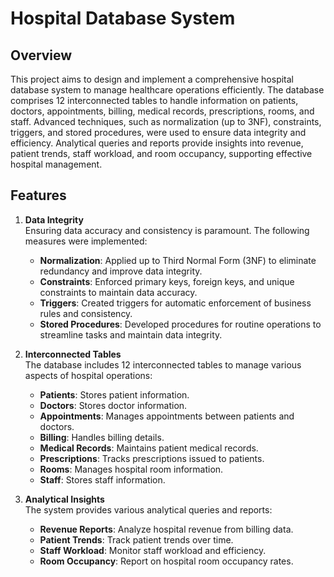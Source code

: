 # Hospital Database System

## Overview

This project aims to design and implement a comprehensive hospital database system to manage healthcare operations efficiently. The database comprises 12 interconnected tables to handle information on patients, doctors, appointments, billing, medical records, prescriptions, rooms, and staff. Advanced techniques, such as normalization (up to 3NF), constraints, triggers, and stored procedures, were used to ensure data integrity and efficiency. Analytical queries and reports provide insights into revenue, patient trends, staff workload, and room occupancy, supporting effective hospital management.

## Features

1. **Data Integrity**  
   Ensuring data accuracy and consistency is paramount. The following measures were implemented:
   - **Normalization**: Applied up to Third Normal Form (3NF) to eliminate redundancy and improve data integrity.
   - **Constraints**: Enforced primary keys, foreign keys, and unique constraints to maintain data accuracy.
   - **Triggers**: Created triggers for automatic enforcement of business rules and consistency.
   - **Stored Procedures**: Developed procedures for routine operations to streamline tasks and maintain data integrity.

2. **Interconnected Tables**  
   The database includes 12 interconnected tables to manage various aspects of hospital operations:
   - **Patients**: Stores patient information.
   - **Doctors**: Stores doctor information.
   - **Appointments**: Manages appointments between patients and doctors.
   - **Billing**: Handles billing details.
   - **Medical Records**: Maintains patient medical records.
   - **Prescriptions**: Tracks prescriptions issued to patients.
   - **Rooms**: Manages hospital room information.
   - **Staff**: Stores staff information.

3. **Analytical Insights**  
   The system provides various analytical queries and reports:
   - **Revenue Reports**: Analyze hospital revenue from billing data.
   - **Patient Trends**: Track patient trends over time.
   - **Staff Workload**: Monitor staff workload and efficiency.
   - **Room Occupancy**: Report on hospital room occupancy rates.
